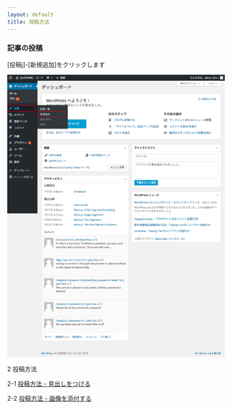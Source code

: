 ```yaml
---
layout: default
title: 投稿方法 
---
```


### 記事の投稿
[投稿j]-[新規追加]をクリックします


![kana](./images/toukou.png)


2 投稿方法

2-1 [投稿方法 - 見出しをつける](./index-1.html)

2-2 [投稿方法 - 画像を添付する](./index-2.html)